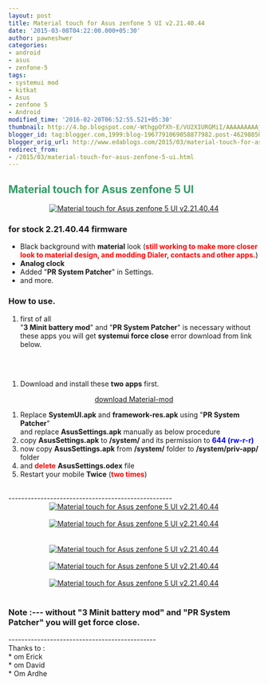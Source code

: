 ```yaml
---
layout: post
title: Material touch for Asus zenfone 5 UI v2.21.40.44
date: '2015-03-08T04:22:00.000+05:30'
author: pawneshwer
categories:
- android
- asus
- zenfone-5
tags:
- systemui mod
- kitkat
- Asus
- zenfone 5
- Android
modified_time: '2016-02-20T06:52:55.521+05:30'
thumbnail: http://4.bp.blogspot.com/-WthgpOfXh-E/VU2XIURGMiI/AAAAAAAAAjg/T9ChTeCEq-w/s72-c/z5-material.jpg
blogger_id: tag:blogger.com,1999:blog-1967791069058877982.post-4629885022297572239
blogger_orig_url: http://www.edablogs.com/2015/03/material-touch-for-asus-zenfone-5-ui.html
redirect_from:
- /2015/03/material-touch-for-asus-zenfone-5-ui.html
---
```


<div dir="ltr" style="text-align: left;" trbidi="on"><h2><span style="color: #339966;">Material touch for Asus zenfone 5 UI</span></h2><div class="separator" style="clear: both; text-align: center;"><a href="http://4.bp.blogspot.com/-WthgpOfXh-E/VU2XIURGMiI/AAAAAAAAAjg/T9ChTeCEq-w/s1600/z5-material.jpg" imageanchor="1" style="margin-left: 1em; margin-right: 1em;"><img alt="Material touch for Asus zenfone 5 UI v2.21.40.44" border="0" src="http://4.bp.blogspot.com/-WthgpOfXh-E/VU2XIURGMiI/AAAAAAAAAjg/T9ChTeCEq-w/s1600/z5-material.jpg" title="Material touch for Asus zenfone 5 UI v2.21.40.44" /></a></div><h3><div class="alert alert-info" role="alert">for stock 2.21.40.44 firmware</div></h3><ul><li>Black background with <b>material</b> look (<span style="color: red;"><b>still working to make more closer look to material design, and modding Dialer, contacts and other apps.</b></span>)</li><li><b>Analog clock</b></li><li>Added "<b>PR System Patcher</b>" in Settings.</li><li>and more.</li></ul><h3><div class="alert alert-question" role="alert">How to use.</div></h3><ol><li>first of all<br /> "<b>3 Minit battery mod</b>" and "<b>PR System Patcher</b>" is necessary without these apps you will get <b>systemui force close</b> error download from link below.</li></ol><br /><article id="default-usage"><div class="to-lock" style="display:none;"><div style="text-align: center;"><a class="btn" href="http://www.mediafire.com/download/khcs09jdpy5ft4s/3MinitBatterySettings.apk" target="_blank">Download 3 Minit battery mod</a></div><br /><div style="text-align: center;"><a class="btn" href="https://play.google.com/store/apps/details?id=com.xdablogs.PRSP" target="_blank">Download PR System Patcher</a></div></div></article><br /><ol><li>Download and install these <b>two apps</b> first.</li></ol><div style="text-align: center;"><a class="btn" href="http://goo.gl/nQRRIH" target="_blank">download Material-mod </a></div><ol><li>Replace <b>SystemUI.apk</b> and <b>framework-res.apk</b> using "<b>PR System Patcher</b>"<br /> and replace <b>AsusSettings.apk</b> manually as below procedure</li><li>copy <b>AsusSettings.apk</b> to <b>/system/</b> and its permission to <b><span style="color: blue;">644 (rw-r-r)</span></b></li><li>now copy <b>AsusSettings.apk</b> from <b>/system/</b> folder to <b>/system/priv-app/</b> folder</li><li>and <span style="color: red;"><b>delete</b></span> <b>AsusSettings.odex</b> file</li><li>Restart your mobile <b>Twice</b> (<span style="color: red;"><b>two times</b></span>)</li></ol><br /> --------------------------------------------------- <div class="separator" style="clear: both; text-align: center;"><a target="_blank" href="http://3.bp.blogspot.com/-vUr3FCgu8dk/VU2YZv2VYdI/AAAAAAAAAjs/1ae3fyRfhwQ/s1600/Screenshot_2015-03-07-19-26-12.jpg" imageanchor="1" style="margin-left: 1em; margin-right: 1em;"><img alt="Material touch for Asus zenfone 5 UI v2.21.40.44" border="0" class="lazy" data-src="http://2.bp.blogspot.com/-nIJexNzpgrQ/VU2fOJOjj5I/AAAAAAAAAmE/Lq2a-hR3n-A/s1600/Screenshot_2015-03-07-19-26-12-300x200.jpg" title="Material touch for Asus zenfone 5 UI v2.21.40.44" /></a></div><br /><div class="separator" style="clear: both; text-align: center;"><a target="_blank" href="http://4.bp.blogspot.com/-0aSgNWNC5fc/VU2YeuoSKKI/AAAAAAAAAj0/MolDgNtNU7s/s1600/Screenshot_2015-03-07-19-26-20.jpg" imageanchor="1" style="margin-left: 1em; margin-right: 1em;"><img alt="Material touch for Asus zenfone 5 UI v2.21.40.44" border="0" class="lazy" data-src="http://3.bp.blogspot.com/-Q_3i1Wb-eHw/VU2YvKHZ2-I/AAAAAAAAAk0/b3qYfJffagY/s1600/Screenshot_2015-03-07-19-26-20-300x200.jpg" title="Material touch for Asus zenfone 5 UI v2.21.40.44" /></a></div><br /><div class="separator" style="clear: both; text-align: center;"></div><br /><div class="separator" style="clear: both; text-align: center;"><a target="_blank" href="http://4.bp.blogspot.com/-2JIixZ4w9yo/VU2YfvNoRKI/AAAAAAAAAj8/LgorVF8P5vo/s1600/Screenshot_2015-03-07-19-26-38.jpg" imageanchor="1" style="margin-left: 1em; margin-right: 1em;"><img alt="Material touch for Asus zenfone 5 UI v2.21.40.44" border="0" class="lazy" data-src="http://1.bp.blogspot.com/-xOxfXbbQ-18/VU2YvcGrxCI/AAAAAAAAAk4/RCO0K66hOLI/s1600/Screenshot_2015-03-07-19-26-38-300x200.jpg" title="Material touch for Asus zenfone 5 UI v2.21.40.44" /></a></div><br /><div class="separator" style="clear: both; text-align: center;"><a target="_blank" href="http://2.bp.blogspot.com/-nRahGiQY4Jg/VU2YgiNxgfI/AAAAAAAAAkM/609RDbdWIQA/s1600/Screenshot_2015-03-07-19-26-45.jpg" imageanchor="1" style="margin-left: 1em; margin-right: 1em;"><img alt="Material touch for Asus zenfone 5 UI v2.21.40.44" border="0" class="lazy" data-src="http://1.bp.blogspot.com/-_M5dlqG_Po8/VU2YwL0TVSI/AAAAAAAAAlE/zFKvei7MQ0s/s1600/Screenshot_2015-03-07-19-26-45-300x200.jpg" title="Material touch for Asus zenfone 5 UI v2.21.40.44" /></a></div><br /><div class="separator" style="clear: both; text-align: center;"><a target="_blank" href="http://3.bp.blogspot.com/-OpjMhI_MHt0/VU2YiqilvGI/AAAAAAAAAkg/_snKJ9OaeUk/s1600/Screenshot_2015-03-07-19-27-481.jpg" imageanchor="1" style="margin-left: 1em; margin-right: 1em;"><img alt="Material touch for Asus zenfone 5 UI v2.21.40.44" border="0" class="lazy" data-src="http://1.bp.blogspot.com/-y1-SYBcGiSM/VU2Yw2xL_QI/AAAAAAAAAlI/r_kVfzTwycQ/s1600/Screenshot_2015-03-07-19-27-481-300x200.jpg" title="Material touch for Asus zenfone 5 UI v2.21.40.44" /></a></div><br /><h3><div class="alert alert-warning" role="alert">Note :--- without "3 Minit battery mod" and "PR System Patcher" you will get force close.</div></h3><div class="separator" style="clear: both; text-align: center;"></div>----------------------------------------------<br />Thanks to :<br />* om Erick<br />* om David<br />* Om Ardhe</div>